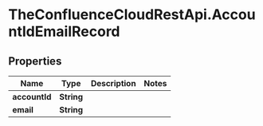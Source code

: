 # TheConfluenceCloudRestApi.AccountIdEmailRecord

## Properties
Name | Type | Description | Notes
------------ | ------------- | ------------- | -------------
**accountId** | **String** |  | 
**email** | **String** |  | 
